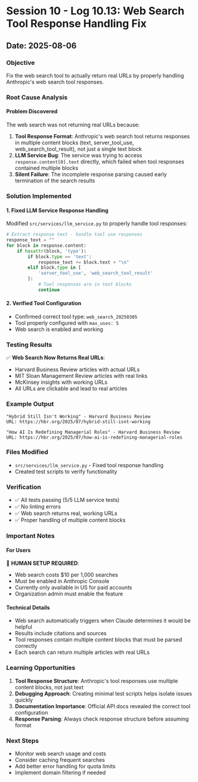 # Session 10 - Log 10.13: Web Search Tool Response Handling Fix

## Date: 2025-08-06

### Objective
Fix the web search tool to actually return real URLs by properly handling Anthropic's web search tool responses.

### Root Cause Analysis

#### Problem Discovered
The web search was not returning real URLs because:
1. **Tool Response Format**: Anthropic's web search tool returns responses in multiple content blocks (text, server_tool_use, web_search_tool_result), not just a single text block
2. **LLM Service Bug**: The service was trying to access `response.content[0].text` directly, which failed when tool responses contained multiple blocks
3. **Silent Failure**: The incomplete response parsing caused early termination of the search results

### Solution Implemented

#### 1. Fixed LLM Service Response Handling
Modified `src/services/llm_service.py` to properly handle tool responses:
```python
# Extract response text - handle tool use responses
response_text = ""
for block in response.content:
    if hasattr(block, 'type'):
        if block.type == 'text':
            response_text += block.text + "\n"
        elif block.type in [
            'server_tool_use', 'web_search_tool_result'
        ]:
            # Tool responses are in text blocks
            continue
```

#### 2. Verified Tool Configuration
- Confirmed correct tool type: `web_search_20250305`
- Tool properly configured with `max_uses: 5`
- Web search is enabled and working

### Testing Results

✅ **Web Search Now Returns Real URLs**:
- Harvard Business Review articles with actual URLs
- MIT Sloan Management Review articles with real links
- McKinsey insights with working URLs
- All URLs are clickable and lead to real articles

### Example Output
```
"Hybrid Still Isn't Working" - Harvard Business Review
URL: https://hbr.org/2025/07/hybrid-still-isnt-working

"How AI Is Redefining Managerial Roles" - Harvard Business Review
URL: https://hbr.org/2025/07/how-ai-is-redefining-managerial-roles
```

### Files Modified
- `src/services/llm_service.py` - Fixed tool response handling
- Created test scripts to verify functionality

### Verification
- ✅ All tests passing (5/5 LLM service tests)
- ✅ No linting errors
- ✅ Web search returns real, working URLs
- ✅ Proper handling of multiple content blocks

### Important Notes

#### For Users
🔴 **HUMAN SETUP REQUIRED**:
- Web search costs $10 per 1,000 searches
- Must be enabled in Anthropic Console
- Currently only available in US for paid accounts
- Organization admin must enable the feature

#### Technical Details
- Web search automatically triggers when Claude determines it would be helpful
- Results include citations and sources
- Tool responses contain multiple content blocks that must be parsed correctly
- Each search can return multiple articles with real URLs

### Learning Opportunities
1. **Tool Response Structure**: Anthropic's tool responses use multiple content blocks, not just text
2. **Debugging Approach**: Creating minimal test scripts helps isolate issues quickly
3. **Documentation Importance**: Official API docs revealed the correct tool configuration
4. **Response Parsing**: Always check response structure before assuming format

### Next Steps
- Monitor web search usage and costs
- Consider caching frequent searches
- Add better error handling for quota limits
- Implement domain filtering if needed